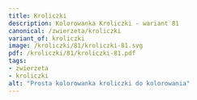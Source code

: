 ```yaml
---
title: Kroliczki
description: Kolorowanka Kroliczki - wariant 81
canonical: /zwierzeta/kroliczki
variant_of: kroliczki
image: /kroliczki/81/kroliczki-81.svg
pdf: /kroliczki/81/kroliczki-81.pdf
tags:
- zwierzeta
- kroliczki
alt: "Prosta kolorowanka kroliczki do kolorowania"
---
```

